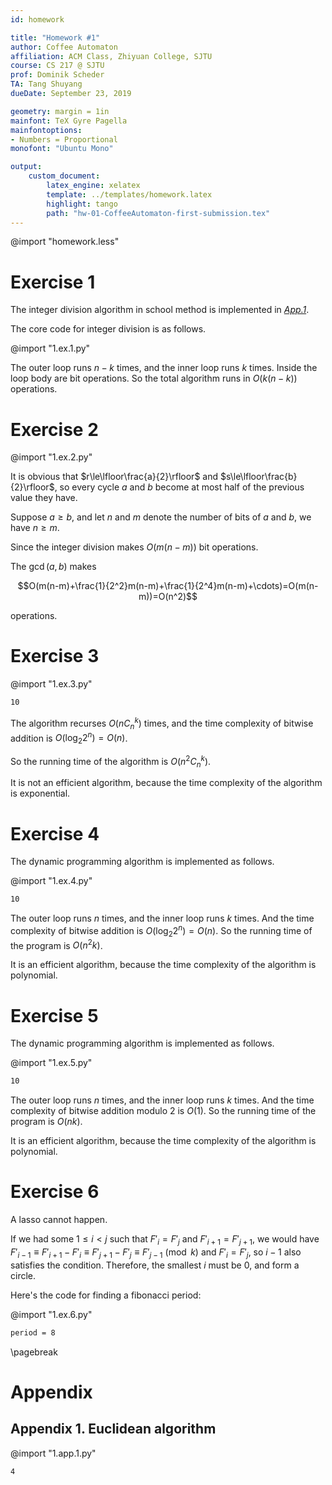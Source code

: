 ```yaml
---
id: homework

title: "Homework #1"
author: Coffee Automaton
affiliation: ACM Class, Zhiyuan College, SJTU
course: CS 217 @ SJTU
prof: Dominik Scheder
TA: Tang Shuyang
dueDate: September 23, 2019

geometry: margin = 1in
mainfont: TeX Gyre Pagella
mainfontoptions:
- Numbers = Proportional
monofont: "Ubuntu Mono"

output:
    custom_document:
        latex_engine: xelatex
        template: ../templates/homework.latex
        highlight: tango
        path: "hw-01-CoffeeAutomaton-first-submission.tex"
---
```


@import "homework.less"

# Exercise 1

The integer division algorithm in school method is implemented in *[App.1](#appendix-1-euclidean-algorithm)*.

The core code for integer division is as follows.

@import "1.ex.1.py"

The outer loop runs $n-k$ times, and the inner loop runs $k$ times. Inside the loop body are bit operations. So the total algorithm runs in $O(k(n−k))$ operations.

# Exercise 2

@import "1.ex.2.py"

It is obvious that $r\le\lfloor\frac{a}{2}\rfloor$ and $s\le\lfloor\frac{b}{2}\rfloor$, so every cycle $a$ and $b$ become at most half of the previous value they have.

Suppose $a\ge b$, and let $n$ and $m$ denote the number of bits of $a$ and $b$, we have $n\ge m$.

Since the integer division makes $O(m(n-m))$ bit operations.

The $\gcd(a,b)$ makes

$$O(m(n-m)+\frac{1}{2^2}m(n-m)+\frac{1}{2^4}m(n-m)+\cdots)=O(m(n-m))=O(n^2)$$

operations.

# Exercise 3

@import "1.ex.3.py"

```markdown
10
```

The algorithm recurses $O(nC_n^k)$ times, and the time complexity of bitwise addition is $O({\log_2 2^n})=O(n)$.

So the running time of the algorithm is $O(n^2C_n^k)$.

It is not an efficient algorithm, because the time complexity of the algorithm is exponential.

# Exercise 4

The dynamic programming algorithm is implemented as follows.

@import "1.ex.4.py"

```markdown
10
```

The outer loop runs $n$ times, and the inner loop runs $k$ times. And the time complexity of bitwise addition is $O({\log_2 2^n})=O(n)$. So the running time of the program is $O(n^2k)$.

It is an efficient algorithm, because the time complexity of the algorithm is polynomial.

# Exercise 5

The dynamic programming algorithm is implemented as follows.

@import "1.ex.5.py"

```markdown
10
```

The outer loop runs $n$ times, and the inner loop runs $k$ times. And the time complexity of bitwise addition modulo 2 is $O(1)$. So the running time of the program is $O(nk)$.

It is an efficient algorithm, because the time complexity of the algorithm is polynomial.

# Exercise 6

A lasso cannot happen.

If we had some $1\le i<j$ such that $F'_i=F'_j$ and $F'_{i+1}=F'_{j+1}$, we would have $F'_{i-1}\equiv F'_{i+1}-F'_i\equiv F'_{j+1}-F'_j\equiv F'_{j-1}\pmod k$ and $F'_i=F'_j$, so $i-1$ also satisfies the condition.
Therefore, the smallest $i$ must be $0$, and form a circle.

Here's the code for finding a fibonacci period:

@import "1.ex.6.py"

```markdown
period = 8
```

\pagebreak

# Appendix

## Appendix 1. Euclidean algorithm

@import "1.app.1.py"

```markdown
4
```